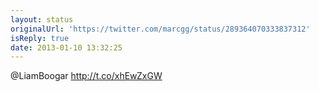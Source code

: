 ```yaml
---
layout: status
originalUrl: 'https://twitter.com/marcgg/status/289364070333837312'
isReply: true
date: 2013-01-10 13:32:25
---
```


@LiamBoogar http://t.co/xhEwZxGW
